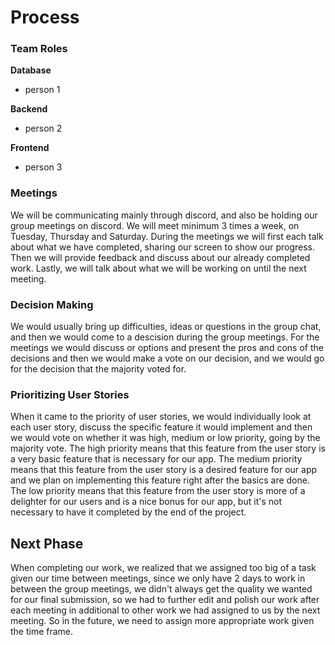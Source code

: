 # Process

### Team Roles

**Database**

- person 1

**Backend**

- person 2

**Frontend**

- person 3

### Meetings

We will be communicating mainly through discord, and also be holding our group meetings on discord. We will meet minimum 3 times a week, on Tuesday, Thursday and Saturday. During the meetings we will first each talk about what we have completed, sharing our screen to show our progress. Then we will provide feedback and discuss about our already completed work. Lastly, we will talk about what we will be working on until the next meeting.

### Decision Making

We would usually bring up difficulties, ideas or questions in the group chat, and then we would come to a descision during the group meetings. For the meetings we would discuss or options and present the pros and cons of the decisions and then we would make a vote on our decision, and we would go for the decision that the majority voted for. 

### Prioritizing User Stories

When it came to the priority of user stories, we would individually look at each user story, discuss the specific feature it would implement and then we would vote on whether it was high, medium or low priority, going by the majority vote. The high priority means that this feature from the user story is a very basic feature that is necessary for our app. The medium priority means that this feature from the user story is a desired feature for our app and we plan on implementing this feature right after the basics are done. The low priority means that this feature from the user story is more of a delighter for our users and is a nice bonus for our app, but it's not necessary to have it completed by the end of the project.

## Next Phase

When completing our work, we realized that we assigned too big of a task given our time between meetings, since we only have 2 days to work in between the group meetings, we didn't always get the quality we wanted for our final submission, so we had to further edit and polish our work after each meeting in additional to other work we had assigned to us by the next meeting. So in the future, we need to assign more appropriate work given the time frame.


